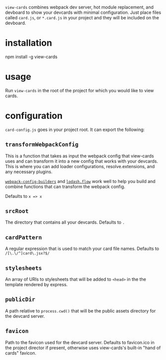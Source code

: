 `view-cards` combines webpack dev server, hot module replacement, and devboard to show your devcards with minimal configuration. Just place files called `card.js`, or `*.card.js` in your project and they will be included on the devboard.

# installation

npm install -g view-cards

# usage

Run `view-cards` in the root of the project for which you would like to view cards.

# configuration

`card-config.js` goes in your project root. It can export the following:

## `transformWebpackConfig`

This is a function that takes as input the webpack config that view-cards uses and can transform it into a new config that works with your devcards. This is where you can add loader configurations, resolve.extensions, and any necessary plugins.

[`webpack-config-builders`](https://www.npmjs.com/package/webpack-config-builders) and [`lodash.flow`](https://www.npmjs.com/package/lodash.flow) work well to help you build and combine functions that can transform the webpack config.

Defaults to `x => x`

## `srcRoot`

The directory that contains all your devcards. Defaults to `.`

## `cardPattern`

A regular expression that is used to match your card file names. Defaults to `/[\.\/^]card\.jsx?$/`

## `stylesheets`

An array of URIs to stylesheets that will be added to `<head>` in the the template rendered by express.

## `publicDir`

A path relative to `process.cwd()` that will be the public assets directory for the devcard server.

## `favicon`

Path to the favicon used for the devcard server. Defaults to favicon.ico in the project director if present, otherwise uses view-cards's built-in "hand of cards" favicon.
